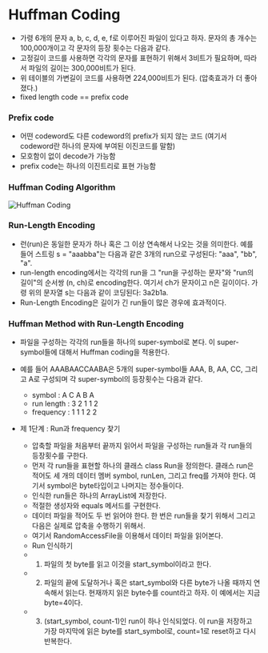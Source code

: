 # Huffman Coding
- 가령 6개의 문자 a, b, c, d, e, f로 이루어진 파일이 있다고 하자. 문자의 총 개수는 100,000개이고 각 문자의 등장 횟수는 다음과 같다.
- 고정길이 코드를 사용하면 각각의 문자를 표현하기 위해서 3비트가 필요하며, 따라서 파일의 길이는 300,000비트가 된다.
- 위 테이블의 가변길이 코드를 사용하면 224,000비트가 된다. (압축효과가 더 좋아졌다.)
- fixed length code == prefix code

### Prefix code
- 어떤 codeword도 다른 codeword의 prefix가 되지 않는 코드 (여기서 codeword란 하나의 문자에 부여된 이진코드를 말함)
- 모호함이 없이 decode가 가능함
- prefix code는 하나의 이진트리로 표현 가능함

### Huffman Coding Algorithm
![Huffman Coding](http://www.ktword.co.kr/img_data/1443_1.JPG)

### Run-Length Encoding
- 런(run)은 동일한 문자가 하나 혹은 그 이상 연속해서 나오는 것을 의미한다. 예를 들어 스트링 s = "aaabba"는 다음과 같은 3개의 run으로 구성된다: "aaa", "bb", "a".
- run-length encoding에서는 각각의 run을 그 "run을 구성하는 문자"와 "run의 길이"의 순서쌍 (n, ch)로 encoding한다. 여기서 ch가 문자이고 n은 길이이다. 가령 위의 문자열 s는 다음과 같이 코딩된다: 3a2b1a.
- Run-Length Encoding은 길이가 긴 run들이 많은 경우에 효과적이다.

### Huffman Method with Run-Length Encoding
- 파일을 구성하는 각각의 run들을 하나의 super-symbol로 본다. 이 super-symbol들에 대해서 Huffman coding을 적용한다.
- 예를 들어 AAABAACCAABA은 5개의 super-symbol들 AAA, B, AA, CC, 그리고 A로 구성되며 각 super-symbol의 등장횟수는 다음과 같다.
    - symbol     : A C A B A
    - run length : 3 2 1 1 2
    - frequency  : 1 1 1 2 2

- 제 1단계 : Run과 frequency 찾기
    - 압축할 파일을 처음부터 끝까지 읽어서 파일을 구성하는 run들과 각 run들의 등장횟수를 구한다.
    - 먼저 각 run들을 표현할 하나의 클래스 class Run을 정의한다. 클래스 run은 적어도 세 개의 데이터 멤버 symbol, runLen, 그리고 freq를 가져야 한다. 여기서 symbol은 byte타입이고 나머지는 정수들이다.
    - 인식한 run들은 하나의 ArrayList에 저장한다.
    - 적절한 생성자와 equals 메서드를 구현한다.
    - 데이터 파일을 적어도 두 번 읽어야 한다. 한 번은 run들을 찾기 위해서 그리고 다음은 실제로 압축을 수행하기 위해서.
    - 여기서 RandomAccessFile을 이용해서 데이터 파일을 읽어본다.
    - Run 인식하기
    - 1. 파일의 첫 byte를 읽고 이것을 start_symbol이라고 한다.
    - 2. 파일의 끝에 도달하거나 혹은 start_symbol와 다른 byte가 나올 때까지 연속해서 읽는다. 현재까지 읽은 byte수를 count라고 하자. 이 예에서는 지금 byte=4이다.
    - 3. (start_symbol, count-1)인 run이 하나 인식되었다. 이 run을 저장하고 가장 마지막에 읽은 byte를 start_symbol로, count=1로 reset하고 다시 반복한다.
